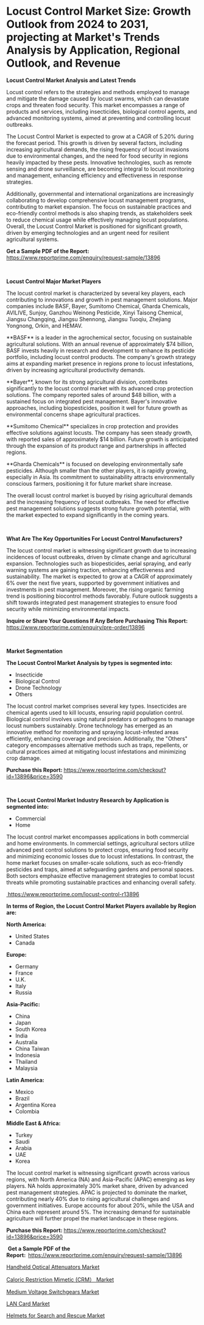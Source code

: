 <p><h1>Locust Control Market Size: Growth Outlook from 2024 to 2031, projecting at Market's Trends Analysis by Application, Regional Outlook, and Revenue</h1></p><p><strong>Locust Control Market Analysis and Latest Trends</strong></p>
<p><p>Locust control refers to the strategies and methods employed to manage and mitigate the damage caused by locust swarms, which can devastate crops and threaten food security. This market encompasses a range of products and services, including insecticides, biological control agents, and advanced monitoring systems, aimed at preventing and controlling locust outbreaks.</p><p>The Locust Control Market is expected to grow at a CAGR of 5.20% during the forecast period. This growth is driven by several factors, including increasing agricultural demands, the rising frequency of locust invasions due to environmental changes, and the need for food security in regions heavily impacted by these pests. Innovative technologies, such as remote sensing and drone surveillance, are becoming integral to locust monitoring and management, enhancing efficiency and effectiveness in response strategies.</p><p>Additionally, governmental and international organizations are increasingly collaborating to develop comprehensive locust management programs, contributing to market expansion. The focus on sustainable practices and eco-friendly control methods is also shaping trends, as stakeholders seek to reduce chemical usage while effectively managing locust populations. Overall, the Locust Control Market is positioned for significant growth, driven by emerging technologies and an urgent need for resilient agricultural systems.</p></p>
<p><strong>Get a Sample PDF of the Report:&nbsp;</strong> <a href="https://www.reportprime.com/enquiry/request-sample/13896">https://www.reportprime.com/enquiry/request-sample/13896</a></p>
<p>&nbsp;</p>
<p><strong>Locust Control Major Market Players</strong></p>
<p><p>The locust control market is characterized by several key players, each contributing to innovations and growth in pest management solutions. Major companies include BASF, Bayer, Sumitomo Chemical, Gharda Chemicals, AVILIVE, Sunjoy, Ganzhou Weinong Pesticide, Xinyi Taisong Chemical, Jiangsu Changqing, Jiangsu Shennong, Jiangsu Tuoqiu, Zhejiang Yongnong, Orkin, and HEMAV.</p><p>**BASF** is a leader in the agrochemical sector, focusing on sustainable agricultural solutions. With an annual revenue of approximately $74 billion, BASF invests heavily in research and development to enhance its pesticide portfolio, including locust control products. The company's growth strategy aims at expanding market presence in regions prone to locust infestations, driven by increasing agricultural productivity demands.</p><p>**Bayer**, known for its strong agricultural division, contributes significantly to the locust control market with its advanced crop protection solutions. The company reported sales of around $48 billion, with a sustained focus on integrated pest management. Bayer's innovative approaches, including biopesticides, position it well for future growth as environmental concerns shape agricultural practices.</p><p>**Sumitomo Chemical** specializes in crop protection and provides effective solutions against locusts. The company has seen steady growth, with reported sales of approximately $14 billion. Future growth is anticipated through the expansion of its product range and partnerships in affected regions.</p><p>**Gharda Chemicals** is focused on developing environmentally safe pesticides. Although smaller than the other players, it is rapidly growing, especially in Asia. Its commitment to sustainability attracts environmentally conscious farmers, positioning it for future market share increase.</p><p>The overall locust control market is buoyed by rising agricultural demands and the increasing frequency of locust outbreaks. The need for effective pest management solutions suggests strong future growth potential, with the market expected to expand significantly in the coming years.</p></p>
<p>&nbsp;</p>
<p><strong>What Are The Key Opportunities For Locust Control Manufacturers?</strong></p>
<p><p>The locust control market is witnessing significant growth due to increasing incidences of locust outbreaks, driven by climate change and agricultural expansion. Technologies such as biopesticides, aerial spraying, and early warning systems are gaining traction, enhancing effectiveness and sustainability. The market is expected to grow at a CAGR of approximately 6% over the next five years, supported by government initiatives and investments in pest management. Moreover, the rising organic farming trend is positioning biocontrol methods favorably. Future outlook suggests a shift towards integrated pest management strategies to ensure food security while minimizing environmental impacts.</p></p>
<p><strong>Inquire or Share Your Questions If Any Before Purchasing This Report:</strong> <a href="https://www.reportprime.com/enquiry/pre-order/13896">https://www.reportprime.com/enquiry/pre-order/13896</a></p>
<p>&nbsp;</p>
<p><strong>Market Segmentation</strong></p>
<p><strong>The Locust Control Market Analysis by types is segmented into:</strong></p>
<p><ul><li>Insecticide</li><li>Biological Control</li><li>Drone Technology</li><li>Others</li></ul></p>
<p><p>The locust control market comprises several key types. Insecticides are chemical agents used to kill locusts, ensuring rapid population control. Biological control involves using natural predators or pathogens to manage locust numbers sustainably. Drone technology has emerged as an innovative method for monitoring and spraying locust-infested areas efficiently, enhancing coverage and precision. Additionally, the "Others" category encompasses alternative methods such as traps, repellents, or cultural practices aimed at mitigating locust infestations and minimizing crop damage.</p></p>
<p><strong>Purchase this Report:&nbsp;</strong><a href="https://www.reportprime.com/checkout?id=13896&price=3590">https://www.reportprime.com/checkout?id=13896&price=3590</a></p>
<p>&nbsp;</p>
<p><strong>The Locust Control Market Industry Research by Application is segmented into:</strong></p>
<p><ul><li>Commercial</li><li>Home</li></ul></p>
<p><p>The locust control market encompasses applications in both commercial and home environments. In commercial settings, agricultural sectors utilize advanced pest control solutions to protect crops, ensuring food security and minimizing economic losses due to locust infestations. In contrast, the home market focuses on smaller-scale solutions, such as eco-friendly pesticides and traps, aimed at safeguarding gardens and personal spaces. Both sectors emphasize effective management strategies to combat locust threats while promoting sustainable practices and enhancing overall safety.</p></p>
<p><a href="https://www.reportprime.com/locust-control-r13896">&nbsp;https://www.reportprime.com/locust-control-r13896</a></p>
<p><strong>In terms of Region, the Locust Control Market Players available by Region are:</strong></p>
<p>
    <p> <strong> North America: </strong>
        <ul>
            <li>United States</li>
            <li>Canada</li>
        </ul>
        </p> 
    <p> <strong> Europe: </strong>
        <ul>
            <li>Germany</li>
            <li>France</li>
            <li>U.K.</li>
            <li>Italy</li>
            <li>Russia</li>
        </ul>
        </p> 
    <p> <strong> Asia-Pacific: </strong>
        <ul>
            <li>China</li>
            <li>Japan</li>
            <li>South Korea</li>
            <li>India</li>
            <li>Australia</li>
            <li>China Taiwan</li>
            <li>Indonesia</li>
            <li>Thailand</li>
            <li>Malaysia</li>
        </ul>
        </p> 
    <p> <strong> Latin America: </strong>
        <ul>
            <li>Mexico</li>
            <li>Brazil</li>
            <li>Argentina Korea</li>
            <li>Colombia</li>
        </ul>
        </p> 
    <p> <strong> Middle East & Africa: </strong>
        <ul>
            <li>Turkey</li>
            <li>Saudi</li>
            <li>Arabia</li>
            <li>UAE</li>
            <li>Korea</li>
        </ul>
    </p>
    </p>
<p><p>The locust control market is witnessing significant growth across various regions, with North America (NA) and Asia-Pacific (APAC) emerging as key players. NA holds approximately 30% market share, driven by advanced pest management strategies. APAC is projected to dominate the market, contributing nearly 40% due to rising agricultural challenges and government initiatives. Europe accounts for about 20%, while the USA and China each represent around 5%. The increasing demand for sustainable agriculture will further propel the market landscape in these regions.</p></p>
<p><strong>Purchase this Report: </strong><a href="https://www.reportprime.com/checkout?id=13896&price=3590">https://www.reportprime.com/checkout?id=13896&price=3590</a></p>
<p>&nbsp;<strong>Get a Sample PDF of the Report:&nbsp;&nbsp;</strong><a href="https://www.reportprime.com/enquiry/request-sample/13896">https://www.reportprime.com/enquiry/request-sample/13896</a></p>
<p><strong></strong></p>
<p><p><a href="https://issuu.com/reportprime-2/docs/handheld-optical-attenuators-market_35506edb079ee8">Handheld Optical Attenuators Market</a></p><p><a href="https://medium.com/@ransomohns1948/the-caloric-restriction-mimetic-crm-market-insights-report-offers-an-in-depth-and-thorough-d3b057e75dae">Caloric Restriction Mimetic (CRM） Market</a></p><p><a href="https://www.linkedin.com/pulse/global-medium-voltage-switchgears-market-analysis-key-trends-future-hnryf?trackingId=WHWFNUo9Q4e9uPy91Ss2pw%3D%3D">Medium Voltage Switchgears Market</a></p><p><a href="https://www.linkedin.com/pulse/lan-card-market-emerging-trends-future-prospects-period-from-z1lqe?trackingId=dyFVUz9UTq60Lj3ZpL6c%2FA%3D%3D">LAN Card Market</a></p><p><a href="https://medium.com/@ransomohns1948/the-helmets-for-search-and-rescue-market-report-analyzes-important-operational-and-performance-6fde0e6ec379">Helmets for Search and Rescue Market</a></p></p>